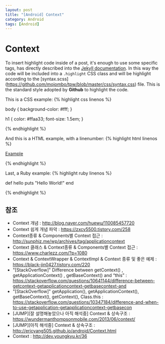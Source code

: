 ```yaml
---
layout: post
title: "[Android] Context"
category: Android
tags: [Android]
---
```


# Context

To insert highlight code inside of a post, it's enough to use some specific tags, 
has directly described into the [Jekyll documentation](http://jekyllrb.com/docs/templates/#code-snippet-highlighting). 
In this way the code will be included into a ``.highlight`` CSS class and will be highlight according to the [syntax.scss]
(https://github.com/mojombo/tpw/blob/master/css/syntax.css) file. This is the standard style adopted by **Github** to highlight the code. 

This is a CSS example:
{% highlight css linenos %}

body {
  background-color: #fff;
  }

h1 {
  color: #ffaa33;
  font-size: 1.5em;
  }

{% endhighlight %}

And this is a HTML example, with a linenumber:
{% highlight html linenos %}

<html>
  <a href="example.com">Example</a>
</html>

{% endhighlight %}

Last, a Ruby example:
{% highlight ruby linenos %}

def hello
  puts "Hello World!"
end

{% endhighlight %}


## 참조
* Context 개념 : <http://blog.naver.com/huewu/110085457720>
* Context 쉽게 개념 파악  : <https://zxcv5500.tistory.com/258>
* Context종류 & Components별 Context 접근 : <http://sunphiz.me/wp/archives/tag/applicationcontext>
* Context 클래스 & Context종류 & Components별 Context 접근 : <https://www.charlezz.com/?p=1080>
* Context & ContextWrapper & ContextImpl & Context 종류 및 좋은 예제 : <https://black-jin0427.tistory.com/220>
* "[StackOverflow]" Difference between getContext() , getApplicationContext() , getBaseContext() and “this” : <https://stackoverflow.com/questions/10641144/difference-between-getcontext-getapplicationcontext-getbasecontext-and>
* "[StackOverflow]" getApplication(), getApplicationContext(), getBaseContext(), getContext(), Class.this : 
<https://stackoverflow.com/questions/10347184/difference-and-when-to-use-getapplication-getapplicationcontext-getbasecon> 
* [JUMP][잘 설명해놓았으나 아직 해석중] Context & 상속구조 : <https://wundermanthompsonmobile.com/2013/06/context/>
* [JUMP][아직 해석중] Context & 상속구조 : <http://ericyang505.github.io/android/Context.html>
* Context : <http://dev.youngkyu.kr/36>
